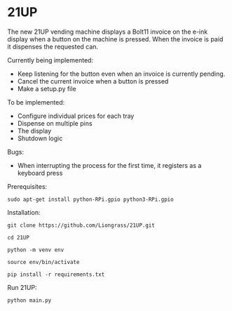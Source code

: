 # 21UP

The new 21UP vending machine displays a Bolt11 invoice on the e-ink display when a button on the machine is pressed. When the invoice is paid it dispenses the requested can.

Currently being implemented:
- Keep listening for the button even when an invoice is currently pending.
- Cancel the current invoice when a button is pressed
- Make a setup.py file

To be implemented:
- Configure individual prices for each tray
- Dispense on multiple pins
- The display
- Shutdown logic

Bugs:
- When interrupting the process for the first time, it registers as a keyboard press

Prerequisites:

`sudo apt-get install python-RPi.gpio python3-RPi.gpio`

Installation:

`git clone https://github.com/Liongrass/21UP.git`

`cd 21UP`

`python -m venv env`

`source env/bin/activate`

`pip install -r requirements.txt`

Run 21UP:

`python main.py`
